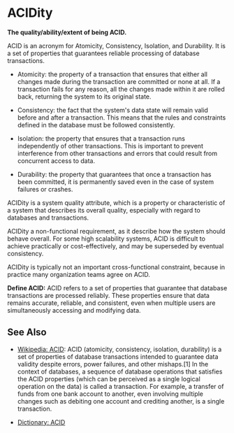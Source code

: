 # ACIDity

**The quality/ability/extent of being ACID.**

<span data-chatgpt-prompt="explain ACID, atomicity, consistency, isolation, durability (system quality attribute, non-functional requirement, cross-functional constraint )">

ACID is an acronym for Atomicity, Consistency, Isolation, and Durability. It is a set of properties that guarantees reliable processing of database transactions.

* Atomicity: the property of a transaction that ensures that either all changes made during the transaction are committed or none at all. If a transaction fails for any reason, all the changes made within it are rolled back, returning the system to its original state.

* Consistency: the fact that the system's data state will remain valid before and after a transaction. This means that the rules and constraints defined in the database must be followed consistently.

* Isolation: the property that ensures that a transaction runs independently of other transactions. This is important to prevent interference from other transactions and errors that could result from concurrent access to data.

* Durability: the property that guarantees that once a transaction has been committed, it is permanently saved even in the case of system failures or crashes. 

ACIDity is a system quality attribute, which is a property or characteristic of a system that describes its overall quality, especially with regard to databases and transactions.

ACIDity a non-functional requirement, as it describe how the system should behave overall.  For some high scalability systems, ACID is difficult to achieve practically or cost-effectively, and may be superseded by eventual consistency.

ACIDity is typically not an important cross-functional constraint, because in practice many organization teams agree on ACID. 

</span>

**Define ACID:** <span data-chatgpt-prompt="define ACID (computers and software)">ACID refers to a set of properties that guarantee that database transactions are processed reliably. These properties ensure that data remains accurate, reliable, and consistent, even when multiple users are simultaneously accessing and modifying data.</span>

## See Also

* [Wikipedia: ACID](https://wikipedia.org/wiki/ACID): ACID (atomicity, consistency, isolation, durability) is a set of properties of database transactions intended to guarantee data validity despite errors, power failures, and other mishaps.[1] In the context of databases, a sequence of database operations that satisfies the ACID properties (which can be perceived as a single logical operation on the data) is called a transaction. For example, a transfer of funds from one bank account to another, even involving multiple changes such as debiting one account and crediting another, is a single transaction. 
  
* [Dictionary: ACID](https://www.dictionary.com/browse/ACID)

